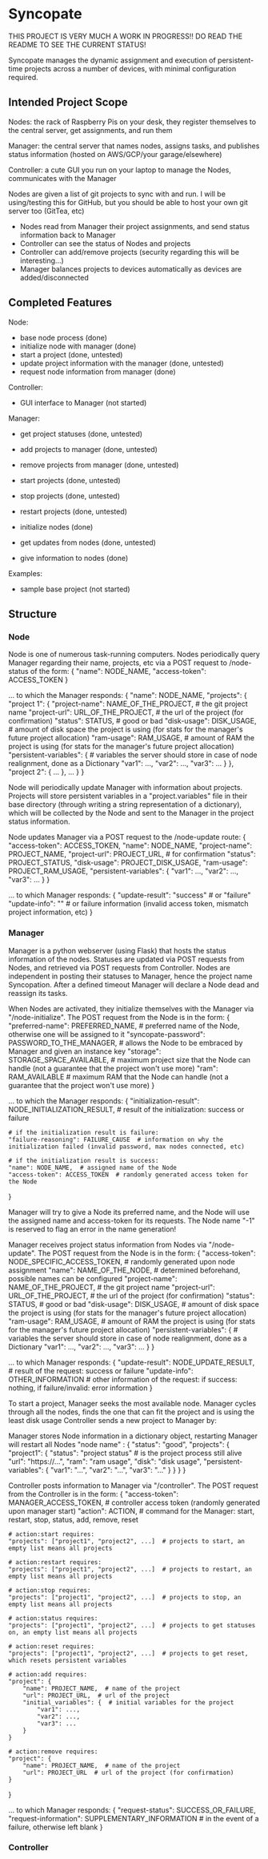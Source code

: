 # Syncopate

THIS PROJECT IS VERY MUCH A WORK IN PROGRESS!! DO READ THE README TO SEE THE CURRENT STATUS!

Syncopate manages the dynamic assignment and execution of persistent-time projects across a number of devices, with minimal configuration required.

## Intended Project Scope
Nodes: the rack of Raspberry Pis on your desk, they register themselves to the central server, get assignments, and run them

Manager: the central server that names nodes, assigns tasks, and publishes status information (hosted on AWS/GCP/your garage/elsewhere)

Controller: a cute GUI you run on your laptop to manage the Nodes, communicates with the Manager

Nodes are given a list of git projects to sync with and run. I will be using/testing this for GitHub, but you should be able to host your own git server too (GitTea, etc)
- Nodes read from Manager their project assignments, and send status information back to Manager
- Controller can see the status of Nodes and projects
- Controller can add/remove projects (security regarding this will be interesting...)
- Manager balances projects to devices automatically as devices are added/disconnected

## Completed Features
Node:
- base node process (done)
- initialize node with manager (done)
- start a project (done, untested)
- update project information with the manager (done, untested)
- request node information from manager (done)

Controller:
- GUI interface to Manager (not started)

Manager:
- get project statuses (done, untested)
- add projects to manager (done, untested)
- remove projects from manager (done, untested)
- start projects (done, untested)
- stop projects (done, untested)
- restart projects (done, untested)

- initialize nodes (done)
- get updates from nodes (done, untested)
- give information to nodes (done)

Examples:
- sample base project (not started)

## Structure

### Node
Node is one of numerous task-running computers. Nodes periodically query Manager regarding their name, projects, etc via a POST
request to /node-status of the form:
{
    "name": NODE_NAME,
    "access-token": ACCESS_TOKEN
}

... to which the Manager responds:
{
    "name": NODE_NAME,
    "projects": {
        "project 1": {
            "project-name": NAME_OF_THE_PROJECT,  # the git project name
            "project-url": URL_OF_THE_PROJECT,  # the url of the project (for confirmation)
            "status": STATUS,  # good or bad
            "disk-usage": DISK_USAGE,  # amount of disk space the project is using (for stats for the manager's future project allocation)
            "ram-usage": RAM_USAGE,  # amount of RAM the project is using (for stats for the manager's future project allocation)
            "persistent-variables": {  # variables the server should store in case of node realignment, done as a Dictionary
                "var1": ...,
                "var2": ...,
                "var3": ...
            }
        },
        "project 2": {
            ...
        },
        ...
    }
}

Node will periodically update Manager with information about projects. Projects will store persistent variables in a "project.variables" file in their base directory (through writing a string representation of a dictionary), which will be
collected by the Node and sent to the Manager in the project status information.

Node updates Manager via a POST request to the /node-update route:
{
    "access-token": ACCESS_TOKEN,
    "name": NODE_NAME,
    "project-name": PROJECT_NAME,
    "project-url": PROJECT_URL,  # for confirmation
    "status": PROJECT_STATUS,
    "disk-usage": PROJECT_DISK_USAGE,
    "ram-usage": PROJECT_RAM_USAGE,
    "persistent-variables": {
        "var1": ...,
        "var2": ...,
        "var3": ...
    }
}

... to which Manager responds:
{
    "update-result": "success"  # or "failure"
    "update-info": "" # or failure information (invalid access token, mismatch project information, etc)
}

### Manager
Manager is a python webserver (using Flask) that hosts the status information of the nodes. Statuses are updated via POST requests from Nodes, and retrieved via POST requests from Controller. Nodes are independent in posting their statuses to Manager, hence the project name Syncopation. After a defined timeout Manager will declare a Node dead and reassign its tasks.

When Nodes are activated, they initialize themselves with the Manager via "/node-initialize". The POST request from the Node is in the form:
{
    "preferred-name": PREFERRED_NAME,  # preferred name of the Node, otherwise one will be assigned to it
    "syncopate-password": PASSWORD_TO_THE_MANAGER,  # allows the Node to be embraced by Manager and given an instance key
    "storage": STORAGE_SPACE_AVAILABLE,  # maximum project size that the Node can handle (not a guarantee that the project won't use more)
    "ram": RAM_AVAILABLE  # maximum RAM that the Node can handle (not a guarantee that the project won't use more)
}

... to which the Manager responds:
{
    "initialization-result": NODE_INITIALIZATION_RESULT,  # result of the initialization: success or failure
    
    # if the initialization result is failure:
    "failure-reasoning": FAILURE_CAUSE  # information on why the initialization failed (invalid password, max nodes connected, etc)
    
    # if the initialization result is success:
    "name": NODE_NAME,  # assigned name of the Node
    "access-token": ACCESS_TOKEN  # randomly generated access token for the Node
}

Manager will try to give a Node its preferred name, and the Node will use the assigned name and access-token for its requests.
The Node name "-1" is reserved to flag an error in the name generation!

Manager receives project status information from Nodes via "/node-update". The POST request from the Node is in the form:
{
    "access-token": NODE_SPECIFIC_ACCESS_TOKEN,  # randomly generated upon node assignment
    "name": NAME_OF_THE_NODE,  # determined beforehand, possible names can be configured
    "project-name": NAME_OF_THE_PROJECT,  # the git project name
    "project-url": URL_OF_THE_PROJECT,  # the url of the project (for confirmation)
    "status": STATUS,  # good or bad
    "disk-usage": DISK_USAGE,  # amount of disk space the project is using (for stats for the manager's future project allocation)
    "ram-usage": RAM_USAGE,  # amount of RAM the project is using (for stats for the manager's future project allocation)
    "persistent-variables": {  # variables the server should store in case of node realignment, done as a Dictionary
        "var1": ...,
        "var2": ...,
        "var3": ...
    }
}

... to which Manager responds:
{
    "update-result": NODE_UPDATE_RESULT,  # result of the request: success or failure
    "update-info": OTHER_INFORMATION  # other information of the request: if success: nothing, if failure/invalid: error information
}


To start a project, Manager seeks the most available node. Manager cycles through all the nodes, finds the one that can fit the project and is using the least disk usage
Controller sends a new project to Manager by:


Manager stores Node information in a dictionary object, restarting Manager will restart all Nodes
"node name" : {
    "status": "good",
    "projects": {
        "project1": {
            "status": "project status"  # is the project process still alive
            "url": "https://...",
            "ram": "ram usage",
            "disk": "disk usage",
            "persistent-variables": {
                "var1": "...",
                "var2": "...",
                "var3": "..."
            }
        }
    }
}


Controller posts information to Manager via "/controller". The POST request from the Controller is in the form:
{
    "access-token": MANAGER_ACCESS_TOKEN,  # controller access token (randomly generated upon manager start)
    "action": ACTION,  # command for the Manager: start, restart, stop, status, add, remove, reset
    
    # action:start requires:
    "projects": ["project1", "project2", ...]  # projects to start, an empty list means all projects
    
    # action:restart requires:
    "projects": ["project1", "project2", ...]  # projects to restart, an empty list means all projects

    # action:stop requires:
    "projects": ["project1", "project2", ...]  # projects to stop, an empty list means all projects

    # action:status requires:
    "projects": ["project1", "project2", ...]  # projects to get statuses on, an empty list means all projects

    # action:reset requires:
    "projects": ["project1", "project2", ...]  # projects to get reset, which resets persistent variables

    # action:add requires:
    "project": {
        "name": PROJECT_NAME,  # name of the project
        "url": PROJECT_URL,  # url of the project
        "initial_variables": {  # initial variables for the project
            "var1": ...,
            "var2": ...,
            "var3": ...
        }
    }

    # action:remove requires:
    "project": {
        "name": PROJECT_NAME,  # name of the project
        "url": PROJECT_URL  # url of the project (for confirmation)
    }
}

... to which Manager responds:
{
    "request-status": SUCCESS_OR_FAILURE,
    "request-information": SUPPLEMENTARY_INFORMATION  # in the event of a failure, otherwise left blank
}


### Controller

